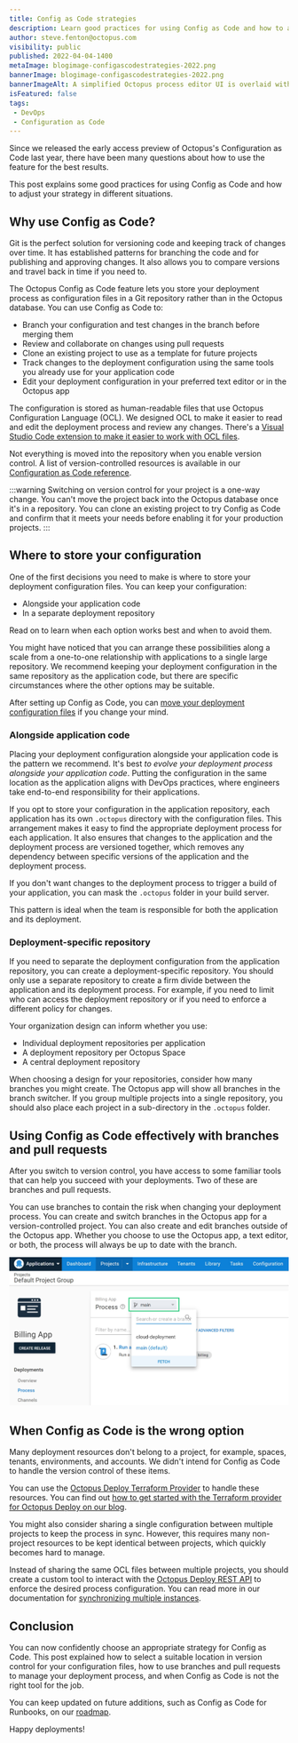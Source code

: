 ```yaml
---
title: Config as Code strategies
description: Learn good practices for using Config as Code and how to adjust your strategy in different situations.
author: steve.fenton@octopus.com
visibility: public
published: 2022-04-04-1400
metaImage: blogimage-configascodestrategies-2022.png
bannerImage: blogimage-configascodestrategies-2022.png
bannerImageAlt: A simplified Octopus process editor UI is overlaid with a Config as Code branch switcher.
isFeatured: false
tags:
 - DevOps
 - Configuration as Code 
---
```


Since we released the early access preview of Octopus's Configuration as Code last year, there have been many questions about how to use the feature for the best results. 

This post explains some good practices for using Config as Code and how to adjust your strategy in different situations.

## Why use Config as Code?

Git is the perfect solution for versioning code and keeping track of changes over time. It has established patterns for branching the code and for publishing and approving changes. It also allows you to compare versions and travel back in time if you need to.

The Octopus Config as Code feature lets you store your deployment process as configuration files in a Git repository rather than in the Octopus database. You can use Config as Code to:

- Branch your configuration and test changes in the branch before merging them
- Review and collaborate on changes using pull requests
- Clone an existing project to use as a template for future projects
- Track changes to the deployment configuration using the same tools you already use for your application code
- Edit your deployment configuration in your preferred text editor or in the Octopus app

The configuration is stored as human-readable files that use Octopus Configuration Language (OCL). We designed OCL to make it easier to read and edit the deployment process and review any changes. There's a [Visual Studio Code extension to make it easier to work with OCL files](https://marketplace.visualstudio.com/items?itemName=octopusdeploy.vscode-octopusdeploy).

Not everything is moved into the repository when you enable version control. A list of version-controlled resources is available in our [Configuration as Code reference](https://octopus.com/docs/projects/version-control/config-as-code-reference).

:::warning
Switching on version control for your project is a one-way change. You can't move the project back into the Octopus database once it's in a repository. You can clone an existing project to try Config as Code and confirm that it meets your needs before enabling it for your production projects.
:::

## Where to store your configuration

One of the first decisions you need to make is where to store your deployment configuration files. You can keep your configuration:

- Alongside your application code
- In a separate deployment repository

Read on to learn when each option works best and when to avoid them. 

You might have noticed that you can arrange these possibilities along a scale from a one-to-one relationship with applications to a single large repository. We recommend keeping your deployment configuration in the same repository as the application code, but there are specific circumstances where the other options may be suitable.

After setting up Config as Code, you can [move your deployment configuration files](https://octopus.com/docs/projects/version-control/moving-version-control) if you change your mind.

### Alongside application code

Placing your deployment configuration alongside your application code is the pattern we recommend. It's best  _to evolve your deployment process alongside your application code_. Putting the configuration in the same location as the application aligns with DevOps practices, where engineers take end-to-end responsibility for their applications.

If you opt to store your configuration in the application repository, each application has its own `.octopus` directory with the configuration files. This arrangement makes it easy to find the appropriate deployment process for each application. It also ensures that changes to the application and the deployment process are versioned together, which removes any dependency between specific versions of the application and the deployment process.

If you don't want changes to the deployment process to trigger a build of your application, you can mask the `.octopus` folder in your build server.

This pattern is ideal when the team is responsible for both the application and its deployment.

### Deployment-specific repository

If you need to separate the deployment configuration from the application repository, you can create a deployment-specific repository. You should only use a separate repository to create a firm divide between the application and its deployment process. For example, if you need to limit who can access the deployment repository or if you need to enforce a different policy for changes.

Your organization design can inform whether you use:

- Individual deployment repositories per application
- A deployment repository per Octopus Space
- A central deployment repository

When choosing a design for your repositories, consider how many branches you might create. The Octopus app will show all branches in the branch switcher. If you group multiple projects into a single repository, you should also place each project in a sub-directory in the `.octopus` folder.

## Using Config as Code effectively with branches and pull requests

After you switch to version control, you have access to some familiar tools that can help you succeed with your deployments. Two of these are branches and pull requests.

You can use branches to contain the risk when changing your deployment process. You can create and switch branches in the Octopus app for a version-controlled project. You can also create and edit branches outside of the Octopus app. Whether you choose to use the Octopus app, a text editor, or both, the process will always be up to date with the branch.

![The branch switcher in Octopus Deploy](branch-switcher.jpg)

## When Config as Code is the wrong option

Many deployment resources don't belong to a project, for example, spaces, tenants, environments, and accounts. We didn't intend for Config as Code to handle the version control of these items.

You can use the [Octopus Deploy Terraform Provider](https://registry.terraform.io/providers/OctopusDeployLabs/octopusdeploy/latest/docs) to handle these resources. You can find out [how to get started with the Terraform provider for Octopus Deploy on our blog](https://octopus.com/blog/octopusdeploy-terraform-provider).

You might also consider sharing a single configuration between multiple projects to keep the process in sync. However, this requires many non-project resources to be kept identical between projects, which quickly becomes hard to manage.

Instead of sharing the same OCL files between multiple projects, you should create a custom tool to interact with the [Octopus Deploy REST API](https://octopus.com/docs/octopus-rest-api) to enforce the desired process configuration. You can read more in our documentation for [synchronizing multiple instances](https://octopus.com/docs/administration/sync-instances).

## Conclusion

You can now confidently choose an appropriate strategy for Config as Code. This post explained how to select a suitable location in version control for your configuration files, how to use branches and pull requests to manage your deployment process, and when Config as Code is not the right tool for the job.

You can keep updated on future additions, such as Config as Code for Runbooks, on our [roadmap](https://octopus.com/company/roadmap).

Happy deployments!
